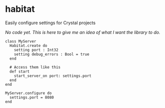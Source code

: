 # habitat
Easily configure settings for Crystal projects

_No code yet. This is here to give me an idea of what I want the library to do._

```crystal
class MyServer
  Habitat.create do
    setting port : Int32
    setting debug_errors : Bool = true
  end
  
  # Access them like this
  def start
    start_server_on port: settings.port
  end
end

MyServer.configure do
  settings.port = 8080
end
```
